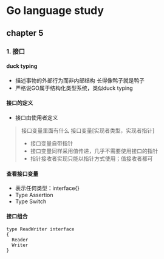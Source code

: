 # Go language study

## chapter 5

### 1. 接口

#### duck typing

* 描述事物的外部行为而非内部结构 长得像鸭子就是鸭子
* 严格说GO属于结构化类型系统，类似duck typing

#### 接口的定义

* 接口由使用者定义

> 接口变量里面有什么 接口变量[实现者类型，实现者指针]
> * 接口变量自带指针
> * 接口变量同样采用值传递，几乎不需要使用接口的指针
> * 指针接收者实现只能以指针方式使用；值接收者都可

#### 查看接口变量

* 表示任何类型：interface{}
* Type Assertion
* Type Switch

#### 接口组合
```
type ReadWriter interface
{
  Reader
  Writer
}
```


